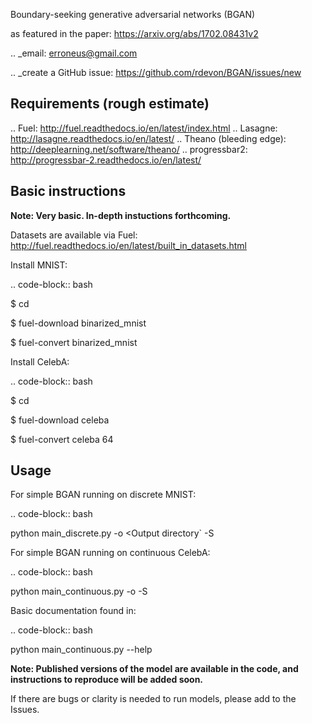 Boundary-seeking generative adversarial networks (BGAN)

as featured in the paper:
https://arxiv.org/abs/1702.08431v2

.. _email: erroneus@gmail.com

.. _create a GitHub issue: https://github.com/rdevon/BGAN/issues/new

Requirements (rough estimate)
-----------------------------

.. Fuel: http://fuel.readthedocs.io/en/latest/index.html
.. Lasagne: http://lasagne.readthedocs.io/en/latest/
.. Theano (bleeding edge): http://deeplearning.net/software/theano/
.. progressbar2: http://progressbar-2.readthedocs.io/en/latest/

Basic instructions
----------------------

**Note: Very basic. In-depth instuctions forthcoming.**

Datasets are available via Fuel:
http://fuel.readthedocs.io/en/latest/built_in_datasets.html

Install MNIST:

.. code-block:: bash

   $ cd <Dataset directory>

   $ fuel-download binarized_mnist

   $ fuel-convert binarized_mnist

Install CelebA:

.. code-block:: bash

   $ cd <Dataset directory>

   $ fuel-download celeba

   $ fuel-convert celeba 64

Usage
-----
For simple BGAN running on discrete MNIST:

.. code-block:: bash

  python main_discrete.py -o <Output directory` -S <Path to MNIST hdf5>

For simple BGAN running on continuous CelebA:

.. code-block:: bash

  python main_continuous.py -o <Output directory> -S <Path to CelebA hdf5>
 
Basic documentation found in:

.. code-block:: bash

  python main_continuous.py --help

**Note: Published versions of the model are available in the code, and instructions to reproduce will be added soon.**
  
  If there are bugs or clarity is needed to run models, please add to the Issues.
